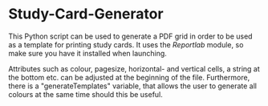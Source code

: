 # Study-Card-Generator

This Python script can be used to generate a PDF grid in order to be used as a template for printing study cards. It uses the *Reportlab* module, so make sure you have it installed when launching.

Attributes such as colour, pagesize, horizontal- and vertical cells, a string at the bottom etc. can be adjusted at the beginning of the file.
Furthermore, there is a "generateTemplates" variable, that allows the user to generate all colours at the same time should this be useful.
